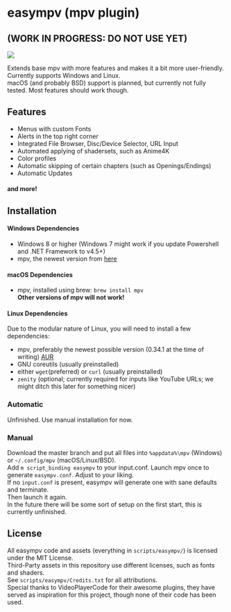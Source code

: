 # easympv (mpv plugin)
## (WORK IN PROGRESS: DO NOT USE YET)  
![](https://smto.pw/mpv/images/preview.png)


Extends base mpv with more features and makes it a bit more user-friendly.  
Currently supports Windows and Linux.  
macOS (and probably BSD) support is planned, but currently not fully tested.
Most features should work though.

## Features
- Menus with custom Fonts
- Alerts in the top right corner
- Integrated File Browser, Disc/Device Selector, URL Input
- Automated applying of shadersets, such as Anime4K
- Color profiles
- Automatic skipping of certain chapters (such as Openings/Endings)
- Automatic Updates
#### and more!
## Installation
#### Windows Dependencies
- Windows 8 or higher (Windows 7 might work if you update Powershell and .NET Framework to v4.5+)
- mpv, the newest version from [here](https://sourceforge.net/projects/mpv-player-windows/files/64bit/)

#### macOS Dependencies
- mpv, installed using brew: `brew install mpv`  
**Other versions of mpv will not work!**

#### Linux Dependencies
Due to the modular nature of Linux, you will need to install a few dependencies:
- mpv, preferably the newest possible version (0.34.1 at the time of writing) [AUR](https://aur.archlinux.org/packages/mpv-build-git)
- GNU coreutils (usually preinstalled)
- either `wget`(preferred) or `curl` (usually preinstalled)
- `zenity` (optional; currently required for inputs like YouTube URLs; we might ditch this later for something nicer)

### Automatic
Unfinished. Use manual installation for now.
  
[//]: # (This sentence will be here once this is finished: Download the latest version from https://smto.pw/mpv/?#downloads.)
### Manual
Download the master branch and put all files into `%appdata%\mpv` (Windows) or `~/.config/mpv` (macOS/Linux/BSD).  
Add `m script_binding easympv` to your input.conf. Launch mpv once to generate `easympv.conf`. Adjust to your liking.  
If no `input.conf` is present, easympv will generate one with sane defaults and terminate.  
Then launch it again.  
In the future there will be some sort of setup on the first start, this is currently unfinished.  

## License
All easympv code and assets (everything in `scripts/easympv/`) is licensed under the MIT License.  
Third-Party assets in this repository use different licenses, such as fonts and shaders.  
See `scripts/easympv/Credits.txt` for all attributions.  
Special thanks to VideoPlayerCode for their awesome plugins, they have served as inspiration for this project, though none of their code has been used.  
